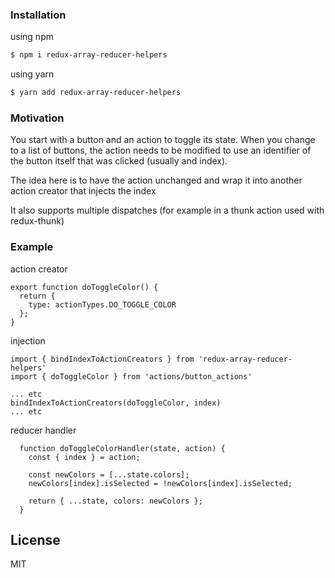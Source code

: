 ### Installation

using npm

```sh
$ npm i redux-array-reducer-helpers
```

using yarn

```sh
$ yarn add redux-array-reducer-helpers
```

### Motivation

You start with a button and an action to toggle its state.
When you change to a list of buttons, the action needs to be modified to use an identifier of the button itself that was clicked (usually and index).

The idea here is to have the action unchanged and wrap it into another action creator that injects the index

It also supports multiple dispatches (for example in a thunk action used with redux-thunk)

### Example

action creator
```
export function doToggleColor() {
  return {
    type: actionTypes.DO_TOGGLE_COLOR
  };
}
```

injection
```
import { bindIndexToActionCreators } from 'redux-array-reducer-helpers'
import { doToggleColor } from 'actions/button_actions'

... etc
bindIndexToActionCreators(doToggleColor, index)
... etc

```

reducer handler
```
  function doToggleColorHandler(state, action) {
    const { index } = action;

    const newColors = [...state.colors];
    newColors[index].isSelected = !newColors[index].isSelected;

    return { ...state, colors: newColors };
  }

```

License
----

MIT
